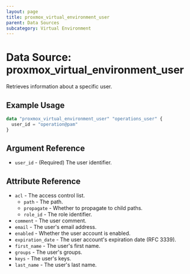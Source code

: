 ```yaml
---
layout: page
title: proxmox_virtual_environment_user
parent: Data Sources
subcategory: Virtual Environment
---
```


# Data Source: proxmox_virtual_environment_user

Retrieves information about a specific user.

## Example Usage

```terraform
data "proxmox_virtual_environment_user" "operations_user" {
  user_id = "operation@pam"
}
```

## Argument Reference

- `user_id` - (Required) The user identifier.

## Attribute Reference

- `acl` - The access control list.
  - `path` - The path.
  - `propagate` - Whether to propagate to child paths.
  - `role_id` - The role identifier.
- `comment` - The user comment.
- `email` - The user's email address.
- `enabled` - Whether the user account is enabled.
- `expiration_date` - The user account's expiration date (RFC 3339).
- `first_name` - The user's first name.
- `groups` - The user's groups.
- `keys` - The user's keys.
- `last_name` - The user's last name.
